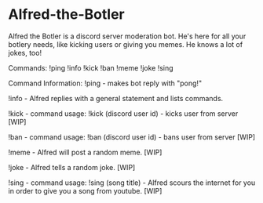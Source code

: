 # Alfred-the-Botler
Alfred the Botler is a discord server moderation bot. He's here for all your botlery needs, like kicking users or giving you memes. He knows a lot of jokes, too!

Commands:
!ping
!info
!kick
!ban
!meme
!joke
!sing

Command Information:
!ping - makes bot reply with "pong!"

!info - Alfred replies with a general statement and lists commands.

!kick - command usage: !kick (discord user id) - kicks user from server  [WIP]

!ban - command usage: !ban (discord user id) - bans user from server [WIP]

!meme - Alfred will post a random meme. [WIP]

!joke - Alfred tells a random joke. [WIP]
 
!sing - command usage: !sing (song title) - Alfred scours the internet for you in order to give you a song from youtube. [WIP]